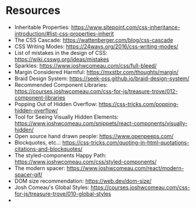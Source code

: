 # Resources

- Inheritable Properties: https://www.sitepoint.com/css-inheritance-introduction/#list-css-properties-inherit
- The CSS Cascade: https://wattenberger.com/blog/css-cascade
- CSS Writing Modes: https://24ways.org/2016/css-writing-modes/
- List of mistakes in the design of CSS: https://wiki.csswg.org/ideas/mistakes
- Sparkles: https://www.joshwcomeau.com/css/full-bleed/
- Margin Considered Harmful: https://mxstbr.com/thoughts/margin/
- Braid Design System: https://seek-oss.github.io/braid-design-system/
- Recommended Component Libraries: https://courses.joshwcomeau.com/css-for-js/treasure-trove/012-component-libraries
- Popping Out of Hidden Overflow: https://css-tricks.com/popping-hidden-overflow/
- Tool for Seeing Visually Hidden Elements: https://www.joshwcomeau.com/snippets/react-components/visually-hidden/
- Open source hand drawn people: https://www.openpeeps.com/
- Blockquotes, etc..: https://css-tricks.com/quoting-in-html-quotations-citations-and-blockquotes/
- The styled-components Happy Path: https://www.joshwcomeau.com/css/styled-components/
- The modern spacer: https://www.joshwcomeau.com/react/modern-spacer-gif/
- DOM size recommendation: https://web.dev/dom-size/
- Josh Comeau's Global Styles: https://courses.joshwcomeau.com/css-for-js/treasure-trove/010-global-styles
- 